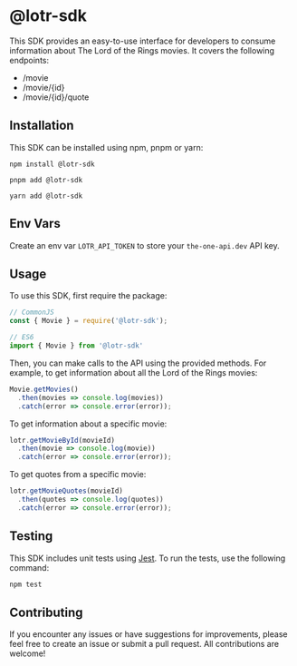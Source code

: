 # @lotr-sdk

This SDK provides an easy-to-use interface for developers to consume information about The Lord of the Rings movies. It covers the following endpoints:

- /movie
- /movie/{id}
- /movie/{id}/quote

## Installation

This SDK can be installed using npm, pnpm or yarn:

```
npm install @lotr-sdk

pnpm add @lotr-sdk

yarn add @lotr-sdk
```

## Env Vars

Create an env var `LOTR_API_TOKEN` to store your `the-one-api.dev` API key.

## Usage

To use this SDK, first require the package:

```typescript
// CommonJS
const { Movie } = require('@lotr-sdk');

// ES6
import { Movie } from '@lotr-sdk'
```

Then, you can make calls to the API using the provided methods. For example, to get information about all the Lord of the Rings movies:

```typescript
Movie.getMovies()
  .then(movies => console.log(movies))
  .catch(error => console.error(error));
```

To get information about a specific movie:

```typescript
lotr.getMovieById(movieId)
  .then(movie => console.log(movie))
  .catch(error => console.error(error));
```

To get quotes from a specific movie:

```typescript
lotr.getMovieQuotes(movieId)
  .then(quotes => console.log(quotes))
  .catch(error => console.error(error));
```

## Testing

This SDK includes unit tests using [Jest](https://jestjs.io/). To run the tests, use the following command:

```bash
npm test
```

## Contributing

If you encounter any issues or have suggestions for improvements, please feel free to create an issue or submit a pull request. All contributions are welcome!
